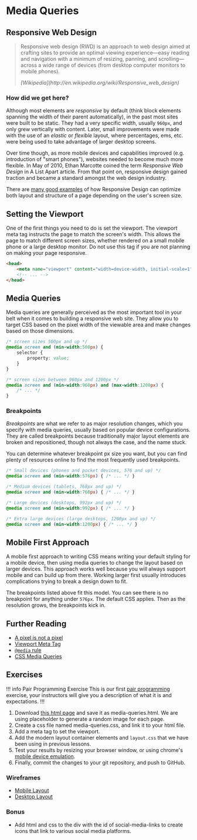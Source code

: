 # Media Queries

## Responsive Web Design

> Responsive web design (RWD) is an approach to web design aimed at crafting sites to provide an optimal viewing experience—easy reading and navigation with a minimum of resizing, panning, and scrolling—across a wide range of devices (from desktop computer monitors to mobile phones).
> <footer><cite>[Wikipedia](http://en.wikipedia.org/wiki/Responsive_web_design)

### How did we get here?

Although most elements are *responsive* by default (think block elements spanning the width of their parent automatically), in the past most sites were built to be static. They had a very specific width, usually `960px`, and only grew vertically with content. Later, small improvements were made with the use of an *elastic* or *flexible* layout, where percentages, ems, etc. were being used to take advantage of larger desktop screens.

Over time though, as more mobile devices and capabilities improved (e.g. introduction of "smart phones"), websites needed to become much more flexible. In May of 2010, Ethan Marcotte coined the term *Responsive Web Design* in A List Apart article. From that point on, responsive design gained traction and became a standard amongst the web design industry.

There are [many good examples](http://mediaqueri.es) of how Responsive Design can optimize both layout and structure of a page depending on the user's screen size.

## Setting the Viewport

One of the first things you need to do is set the viewport. The viewport meta tag instructs the page to match the screen's width. This allows the page to match different screen sizes, whether rendered on a small mobile phone or a large desktop monitor. Do not use this tag if you are not planning on making your page responsive.

```html
<head>
    <meta name="viewport" content="width=device-width, initial-scale=1">
    <!-- ... -->
</head>
```

## Media Queries

Media queries are generally perceived as the most important tool in your belt when it comes to building a responsive web site. They allow you to target CSS based on the pixel width of the viewable area and make changes based on those dimensions.

```css
/* screen sizes 500px and up */
@media screen and (min-width:500px) {
    selector {
        property: value;
    }
}
```

```css
/* screen sizes between 960px and 1200px */
@media screen and (min-width:960px) and (max-width:1200px) {
    /* ... */
}
```

### Breakpoints

*Breakpoints* are what we refer to as major resolution changes, which you specify with media queries, usually based on popular device configurations. They are called breakpoints because traditionally major layout elements are broken and repositioned, though not always the case, and the name stuck.

You can determine whatever breakpoint px size you want, but you can find plenty of resources online to find the most frequently used breakpoints.

```css
/* Small devices (phones and pocket devices, 576 and up) */
@media screen and (min-width:576px) { /* ... */ }

/* Medium devices (tablets, 768px and up) */
@media screen and (min-width:768px) { /* ... */ }

/* Large devices (desktops, 992px and up) */
@media screen and (min-width:992px) { /* ... */ }

/* Extra large devices (large desktops, 1200px and up) */
@media screen and (min-width:1200px) { /* ... */ }
```

## Mobile First Approach

A mobile first approach to writing CSS means writing your default styling for a mobile device, then using media queries to change the layout based on larger devices. This approach works well because you will always support mobile and can build up from there. Working larger first usually introduces complications trying to break a design down to fit.

The breakpoints listed above fit this model. You can see there is no 
breakpoint for anything under `576px`. The default CSS applies. Then as 
the resolution grows, the breakpoints kick in.

## Further Reading

- [A pixel is not a pixel](https://www.quirksmode.org/blog/archives/2010/04/a_pixel_is_not.html)
- [Viewport Meta Tag](https://developer.mozilla.org/en-US/docs/Web/HTML/Viewport_meta_tag)
- [`@media` rule](https://developer.mozilla.org/en-US/docs/Web/CSS/@media)
- [CSS Media Queries](https://developer.mozilla.org/en-US/docs/Web/CSS/Media_Queries/Using_media_queries)


## Exercises

!!! info Pair Programming Exercise
This is our first [pair programming](https://java.codeup.com/appendix/pair-programming/) exercise, your instructors will give you a description of what it is and expectations.
!!!

1. Download [this html page](https://java.codeup.com/examples/css/media-queries.html) and save it as media-queries.html. We are using placeholder to generate a random image for each page.
1. Create a css file named media-queries.css, and link it to your html file.
1. Add a meta tag to set the viewport.
1. Add the modern layout container elements and `layout.css` that we have been using in previous lessons.
1. Test your results by resizing your browser window, or using chrome's [mobile device emulation](https://developer.chrome.com/docs/devtools/).
1. Finally, commit the changes to your git repository, and push to GitHub.

### Wireframes
- [Mobile Layout](https://java.codeup.com/examples/css/mobile-layout.png)
- [Desktop Layout](https://java.codeup.com/examples/css/desktop-layout.png)

### Bonus

- Add html and css to the div with the id of social-media-links to create icons that link to various social media platforms.